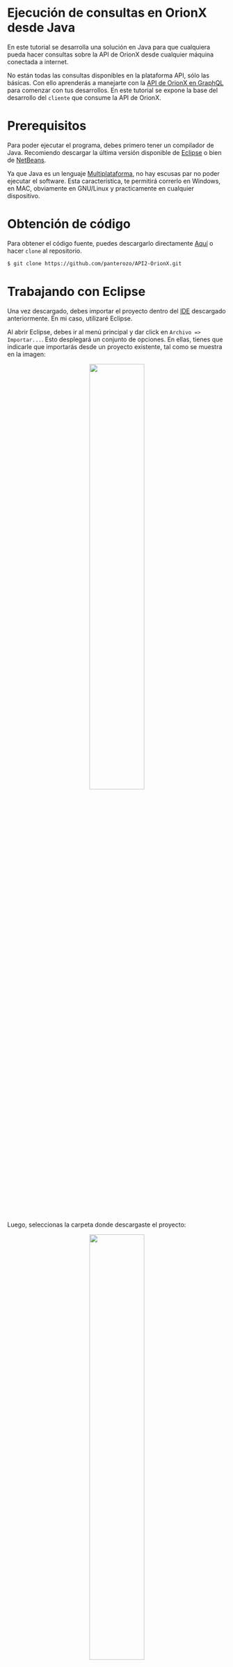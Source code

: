 # Ejecución de consultas en OrionX desde Java

En este tutorial se desarrolla una solución en Java para que cualquiera pueda hacer consultas sobre la API de OrionX desde cualquier máquina conectada a internet. 

No están todas las consultas disponibles en la plataforma API, sólo las básicas. Con ello aprenderás a manejarte con la [API de OrionX en GraphQL](https://www.orionx.io/developers/test) para comenzar con tus desarrollos. En este tutorial se expone la base del desarrollo del `cliente` que consume la API de OrionX.

# Prerequisitos

Para poder ejecutar el programa, debes primero tener un compilador de Java. Recomiendo descargar la última versión disponible de [Eclipse](http://www.eclipse.org/downloads/) o bien de [NetBeans](https://netbeans.org/downloads/).

Ya que Java es un lenguaje [Multiplataforma](https://es.wikipedia.org/wiki/Multiplataforma), no hay escusas par no poder ejecutar el software. Esta característica, te permitirá correrlo en Windows, en MAC, obviamente en GNU/Linux y practicamente en cualquier dispositivo. 

# Obtención de código

Para obtener el código fuente, puedes descargarlo directamente [Aquí](https://github.com/panterozo/API2-OrionX/archive/master.zip) o hacer `clone` al repositorio.

```sh
$ git clone https://github.com/panterozo/API2-OrionX.git
```

# Trabajando con Eclipse

Una vez descargado, debes importar el proyecto dentro del [IDE](https://es.wikipedia.org/wiki/Entorno_de_desarrollo_integrado) descargado anteriormente. En mi caso, utilizaré Eclipse.

Al abrir Eclipse, debes ir al menú principal y dar click en `Archivo => Importar...`. Esto desplegará un conjunto de opciones. En ellas, tienes que indicarle que importarás desde un proyecto existente, tal como se muestra en la imagen:

<div align="center">
	<a href="https://raw.githubusercontent.com/panterozo/API2-OrionX/master/img/ExistingProject.png">
		<img style="width: 50%" src="https://raw.githubusercontent.com/panterozo/API2-OrionX/master/img/ExistingProject.png">
	</a>
</div>

Luego, seleccionas la carpeta donde descargaste el proyecto:

<div align="center">
	<a href="https://raw.githubusercontent.com/panterozo/API2-OrionX/master/img/SelectFolder.png">
		<img style="width: 50%" src="https://raw.githubusercontent.com/panterozo/API2-OrionX/master/img/SelectFolder.png">
	</a>
</div>

* Importante: Si descargaste el archivo `.zip`, debes descomprimirlo para poder realizar la importación dentro de Eclipse.

Si todo salió bien hasta este punto, debería haberse importado correctamente el proyecto y deberías ver las `clases` como en la siguiente imagen:

<!--
<div align="center">
	<a href="https://raw.githubusercontent.com/panterozo/API2-OrionX/master/img/ClassesError.png">
		<img style="width: 50%" src="https://raw.githubusercontent.com/panterozo/API2-OrionX/master/img/ClassesError.png">
	</a>
</div>-->
<!--
El proyecto utiliza la librería [JSON](http://www.java2s.com/Code/JarDownload/java/java-json.jar.zip) que viene incluida dentro de la carpeta lib. Debes incluir el `.jar` al path para poder compilar el proyecto. 
-->
<!--
<div align="center">
	<a href="https://raw.githubusercontent.com/panterozo/API2-OrionX/master/img/BuildPath.png">
		<img style="width: 50%" src="https://raw.githubusercontent.com/panterozo/API2-OrionX/master/img/BuildPath.png">
	</a>
</div>
-->
<!--
Con ello, el proyecto podrá compilar sin problemas. Las clases deben aparecer como en la siguiente imagen, sin las cruces de error:
-->
<div align="center">
	<a href="https://raw.githubusercontent.com/panterozo/API2-OrionX/master/img/ClassesImage.png">
		<img style="width: 50%" src="https://raw.githubusercontent.com/panterozo/API2-OrionX/master/img/ClassesImage.png">
	</a>
</div>

Ahora es momento de incluir tus KEYS creadas en OrionX. Si aún no lo has hecho, puedes seguir [este tutorial](https://www.orionx.io/developers/tutorials/creacion-api-key). Debes incluir las llaves en el código siguiente para que puedas realizar consultas en OrionX:

```sh
user.setApiKeyPublic("AQUI TIENES QUE PONER TU API KEY");
user.setSecretKey("AQUI TIENES QUE PONER TU SECRET KEY");
```

<div align="center">
	<a href="https://raw.githubusercontent.com/panterozo/API2-OrionX/master/img/settingUpKeys.png">
		<img style="width: 50%" src="https://raw.githubusercontent.com/panterozo/API2-OrionX/master/img/settingUpKeys.png">
	</a>
</div>

Debes incluir tus KEYS en el código, de tal manera que quede así:

```sh
user.setApiKeyPublic("ERssdrbrajh8o6a744fdVFvdfvSPYPqz");
user.setSecretKey("WsdKztw9CcnnYrOM8SExKSN5sqiEr5hw9P");
```

Ahora podrás ejecutar el programa sin problemas. Para ello, debes clickear con el botón derecho del mouse sobre la clase OrionXBase.java, y seleccionar `Run As... Java Application`, como se muestra en la imagen abajo.

<div align="center">
	<a href="https://raw.githubusercontent.com/panterozo/API2-OrionX/master/img/RunProgram.png">
		<img style="width: 50%" src="https://raw.githubusercontent.com/panterozo/API2-OrionX/master/img/RunProgram.png">
	</a>
</div>


Con la ejecución, deberías obtener los resultados en la consola de Eclipse.

<div align="center">
	<a href="https://raw.githubusercontent.com/panterozo/API2-OrionX/master/img/Reponses.png">
		<img style="width: 50%" src="https://raw.githubusercontent.com/panterozo/API2-OrionX/master/img/Reponses.png">
	</a>
</div>

Con la ejecución del programa acabamos de obtener tus datos personales, el valor mercado, el libro de órdenes, la información de tu wallet y las estadísticas por hora.

# Código

En el código encontrarás tres clases, Operations, OrionXBase y User.

* Clase Operations: Esta clase genera los elementos JSON que serán enviados por método POST a la API de OrionX

* Clase User: Esta clase es utilizada para guardar los datos del dueño de la KEY que se utilizó para logearse

* Clase OrionXBase: Esta clase es donde comienza el programa, y contiene el método `main()`

Internamente, se hace un ciclo para que vaya una a una realizando las operaciones en la API. Así podrás ver diferentes implementaciones para lo que necesites.

```sh
for(int i=0; i<5; i++){
  /*Se genera objeto JSON a enviar*/
  String type = "";
  switch(i){
    case 0:
      type="Me";
      operaciones.Me();
      break;
    case 1:
      type="Market";
      operaciones.Market(marketCode);
      break;
    case 2:
      type="MarketBook";
      operaciones.MarketBook(marketCode);
      break;
    case 3:
      type="UserWallet";
      operaciones.UserWallet();
      break;
    case 4:
      type="MarketStats";
      /*Se obtiene la estadística por hora.*/
      operaciones.MarketStats(marketCode, "h1");
      break;
  }

```

Cada vez que ingresa al ciclo, se genera un [header](https://es.wikipedia.org/wiki/Anexo:Cabeceras_HTTP) nuevo por cada llamada, de la siguiente manera:

```sh

String url = "https://api2.orionx.io/graphql";
URL obj = new URL(url);
HttpsURLConnection con = (HttpsURLConnection) obj.openConnection();
			
/*Se setea la información de User-Agent*/
con.setRequestMethod("POST");
con.setRequestProperty("User-Agent", "Mozilla/5.0");
con.setRequestProperty("Accept-Language", "en-US,en;q=0.5");
con.setRequestProperty("Content-Type", "application/json; charset=UTF-8");
/*Se genera timestamp*/
long value = new Date().getTime();
String timestamp = String.valueOf(value);
/*Se genera el valor del header con el objeto, timestamp y tu secret key*/
String apiKeySignature = getHeaderApi2(timestamp,jsonObject,secretKey);
/*apiKeySignature contiene el valor encriptado*/
apiKeySignature = apiKeySignature.toLowerCase();/*Se pasa a minúsculas*/
/*Se setean los valores del header*/
con.setRequestProperty("X-ORIONX-TIMESTAMP", timestamp);
con.setRequestProperty("X-ORIONX-APIKEY", apiKeyPublic);
con.setRequestProperty("X-ORIONX-SIGNATURE", apiKeySignature);

```

El método encargado de la encriptación del mensaje es `getHeaderApi2`:

```sh
public static String getHeaderApi2(String timestamp, JSONObject jsonObject, String privateKey){
    Mac sha512_HMAC = null;
    String result = null;
    /*Se concatena el timestamp con el objeto a enviar*/
    String mesagge=timestamp+jsonObject;

    try{
        byte [] byteKey = privateKey.getBytes("UTF-8");
        final String HMAC_SHA512 = "HmacSHA512";
        sha512_HMAC = Mac.getInstance(HMAC_SHA512);
        SecretKeySpec keySpec = new SecretKeySpec(byteKey, HMAC_SHA512);
        sha512_HMAC.init(keySpec);
        byte [] mac_data = sha512_HMAC.doFinal(mesagge.getBytes("UTF-8"));
        result = bytesToHexForApi2(mac_data);
    }catch (Exception e){

    }
    return result;
}

```

No se hace necesario abordar a fondo el cómo de la encriptación. Si quieres abordar este problema, puedes ver el siguiente [tutorial](https://www.orionx.io/developers/tutorials/consultas-con-python) realizado por [@itolosa](https://github.com/itolosa).


Mi nombre es [Ignacio Álvarez Arenas](https://github.com/panterozo), y soy un apasionado por la tecnología y soluciones innovadoras. Espero puedas utilizar sin problemas el código fuente, y ante cualquier duda o consulta, puedes contactarme conmigo y te responderé a la brevedad.

Te dejo mis wallets, en caso que te animes a aportarme con criptomonedas:


Chaucha: `ceoNBCv1JF6GgeAhsFLk6efbRkCX5n8kZn`

Bitcoins: `1CWpA2XnFnfTnbAJN94MpQWyunJgoKYz8K`

Ethereum: `0x9f2688B1a76CC24dA8610E90767c319fb2EA2Af0`

Ripple: `rhQrkgoV4uza557mW6HbBWMtTDkB7u5yrs`

Litecoin: `LVBocBQpqD7FrXiUNrAtrkQtw1JdG6CBQt`

Bitcoin Cash: `14X2cEXpT6BLhFtFhYizCdUgoKtAXede4Z`

Dash: `XytqZKeKyMgG1k5meGocmtGGgPnqH7kRiM`


También puedes revisar mis otros proyectos por [aquí](https://panterozo.github.io/Donaciones/) o por [acá](https://panterozo.github.io/Utils).

Happy hacking!

<!--# Obtener Código Fuente

Para obtener el código fuente, puedes descargarlo en un zip desde [Aquí](https://raw.githubusercontent.com/orionsoft/orionx-developers-tutorials/master/tutorials/java/Zipped-API2-OrionX_v1.0.zip), o bien desde el repositorio de origen [aquí](https://github.com/panterozo/API2-OrionX/archive/master.zip).
-->

